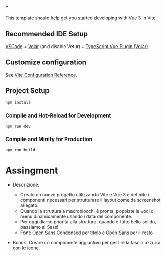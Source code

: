 # .

This template should help get you started developing with Vue 3 in Vite.

## Recommended IDE Setup

[VSCode](https://code.visualstudio.com/) + [Volar](https://marketplace.visualstudio.com/items?itemName=Vue.volar) (and disable Vetur) + [TypeScript Vue Plugin (Volar)](https://marketplace.visualstudio.com/items?itemName=Vue.vscode-typescript-vue-plugin).

## Customize configuration

See [Vite Configuration Reference](https://vitejs.dev/config/).

## Project Setup

```sh
npm install
```

### Compile and Hot-Reload for Development

```sh
npm run dev
```

### Compile and Minify for Production

```sh
npm run build
```


# Assingment

- Descrizione:
    - Create un nuovo progetto utilizzando Vite e Vue 3 e definite i componenti necessari per strutturare il layout come da screenshot allegato.
    - Quando la struttura a macroblocchi è pronta, popolate le voci di menu dinamicamente usando i data del componente.
    - Per oggi diamo priorità alla struttura: quando è tutto bello solido, passiamo al Sass!
    - Font: Open Sans Condensed per titolo e Open Sans per il resto

- Bonus:
Creare un componente aggiuntivo per gestire la fascia azzurra con le icone.